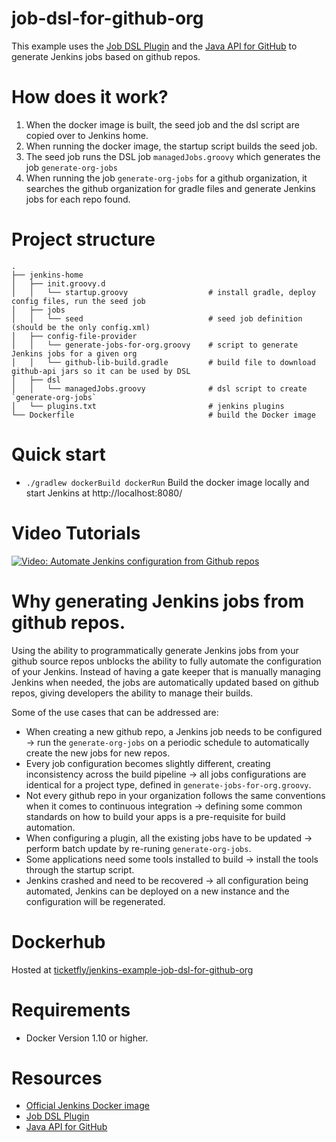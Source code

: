 # job-dsl-for-github-org
This example uses the [Job DSL Plugin](https://wiki.jenkins-ci.org/display/JENKINS/Job+DSL+Plugin) and the [Java API for GitHub](https://github.com/kohsuke/github-api) to generate Jenkins jobs based on github repos.

# How does it work?
1. When the docker image is built, the seed job and the dsl script are copied over to Jenkins home.
2. When running the docker image, the startup script builds the seed job.
3. The seed job runs the DSL job `managedJobs.groovy` which generates the job `generate-org-jobs`
4. When running the job `generate-org-jobs` for a github organization, it searches the github organization for gradle files and generate Jenkins jobs for each repo found.

# Project structure
    .
    ├── jenkins-home
    │   ├── init.groovy.d 
    │   │   └── startup.groovy                  # install gradle, deploy config files, run the seed job
    │   ├── jobs
    │   │   └── seed                            # seed job definition (should be the only config.xml)
    │   ├── config-file-provider
    │   │   └── generate-jobs-for-org.groovy    # script to generate Jenkins jobs for a given org
    │   │   └── github-lib-build.gradle         # build file to download github-api jars so it can be used by DSL
    │   ├── dsl
    │   │   └── managedJobs.groovy              # dsl script to create `generate-org-jobs`
    │   └── plugins.txt                         # jenkins plugins
    └── Dockerfile                              # build the Docker image

# Quick start

- `./gradlew dockerBuild dockerRun` Build the docker image locally and start Jenkins at http://localhost:8080/

# Video Tutorials
[![Video: Automate Jenkins configuration from Github repos](http://img.youtube.com/vi/lHgvrFZBqvM/0.jpg)](http://www.youtube.com/watch?v=lHgvrFZBqvM)

# Why generating Jenkins jobs from github repos.

Using the ability to programmatically generate Jenkins jobs from your github source repos unblocks the ability to fully automate the configuration of your Jenkins.
Instead of having a gate keeper that is manually managing Jenkins when needed, the jobs are automatically updated based on github repos, giving developers the ability to manage their builds.

Some of the use cases that can be addressed are:
- When creating a new github repo, a Jenkins job needs to be configured -> run the `generate-org-jobs` on a periodic schedule to automatically create the new jobs for new repos.
- Every job configuration becomes slightly different, creating inconsistency across the build pipeline -> all jobs configurations are identical for a project type, defined in `generate-jobs-for-org.groovy`.
- Not every github repo in your organization follows the same conventions when it comes to continuous integration -> defining some common standards on how to build your apps is a pre-requisite for build automation.
- When configuring a plugin, all the existing jobs have to be updated -> perform batch update by re-runing `generate-org-jobs`.
- Some applications need some tools installed to build -> install the tools through the startup script.
- Jenkins crashed and need to be recovered -> all configuration being automated, Jenkins can be deployed on a new instance and the configuration will be regenerated.

# Dockerhub
Hosted at [ticketfly/jenkins-example-job-dsl-for-github-org](https://hub.docker.com/r/ticketfly/jenkins-example-job-dsl-for-github-org/)

# Requirements

- Docker Version 1.10 or higher.

# Resources

- [Official Jenkins Docker image](https://github.com/jenkinsci/docker)
- [Job DSL Plugin](https://wiki.jenkins-ci.org/display/JENKINS/Job+DSL+Plugin)
- [Java API for GitHub](https://github.com/kohsuke/github-api)
